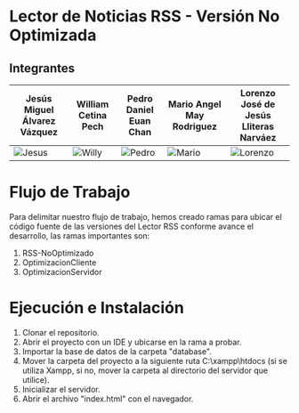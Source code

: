 # Lector de Noticias RSS - Versión No Optimizada

## Integrantes

| Jesús Miguel Álvarez Vázquez            | William Cetina Pech                        | Pedro Daniel Euan Chan                     | Mario Angel May Rodriguez                  | Lorenzo José de Jesús Lliteras Narváez      |
| ------------------------------------------ | ------------------------------------------ | ------------------------------------------ | ------------------------------------------ | ---------------------------------------------- |
| ![Jesus](https://i.ibb.co/3TQ7XtP/Jesus.jpg) | ![Willy](https://i.ibb.co/xqqpgGS/Willy.jpg) | ![Pedro](https://i.ibb.co/x65hvnb/Pedro.jpg) | ![Mario](https://i.ibb.co/k5cwtgm/Mario.jpg) | ![Lorenzo](https://i.ibb.co/zSsQBGQ/Lorenzo.jpg) |

# Flujo de Trabajo

Para delimitar nuestro flujo de trabajo, hemos creado ramas para ubicar el código fuente de las versiones del Lector RSS conforme avance el desarrollo, las ramas importantes son:

1. RSS-NoOptimizado
2. OptimizacionCliente
3. OptimizacionServidor

# Ejecución e Instalación

1. Clonar el repositorio.
2. Abrir el proyecto con un IDE y ubicarse en la rama a probar.
3. Importar la base de datos de la carpeta "database".
4. Mover la carpeta del proyecto a la siguiente ruta C:\xampp\htdocs (si se utiliza Xampp, si no, mover la carpeta al directorio del servidor que utilice).
5. Inicializar el servidor.
6. Abrir el archivo "index.html" con el navegador.
